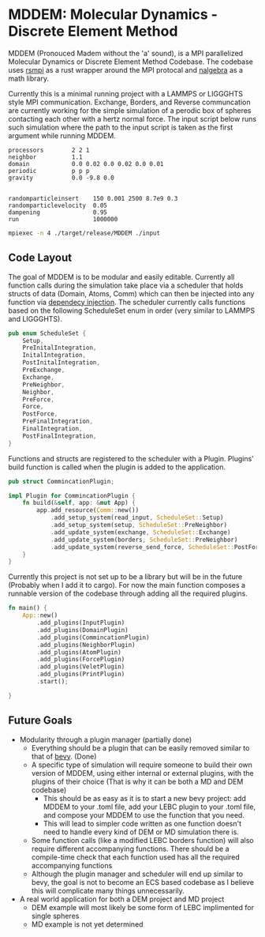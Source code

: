 # MDDEM: Molecular Dynamics - Discrete Element Method
MDDEM (Pronouced Madem without the 'a' sound), is a MPI parallelized Molecular Dynamics or Discrete Element Method Codebase. 
The codebase uses [rsmpi](https://github.com/rsmpi/rsmpi) as a rust wrapper around the MPI protocal and [nalgebra](https://github.com/dimforge/nalgebra) as a math library.

Currently this is a minimal running project with a LAMMPS or LIGGGHTS style MPI communication. Exchange, Borders, and Reverse communcation are currently working
for the simple simulation of a perodic box of spheres contacting each other with a hertz normal force. The input script below runs such simulation where the path to the input script is taken
as the first argument while running MDDEM.

```
processors        2 2 1
neighbor          1.1
domain            0.0 0.02 0.0 0.02 0.0 0.01
periodic          p p p
gravity           0.0 -9.8 0.0


randomparticleinsert    150 0.001 2500 8.7e9 0.3
randomparticlevelocity  0.05
dampening               0.95
run                     1000000
```

```bash
mpiexec -n 4 ./target/release/MDDEM ./input
```

## Code Layout
The goal of MDDEM is to be modular and easily editable.  Currently all function calls during the simulation take place via a scheduler that holds structs of data (Domain, Atoms, Comm) which can then
be injected into any function via [dependecy injection](https://github.com/PROMETHIA-27/dependency_injection_like_bevy_from_scratch/blob/main/src/chapter3/interior_mutability.md). 
The scheduler currently calls functions based on the following ScheduleSet enum in order (very similar to LAMMPS and LIGGGHTS).

```rust
pub enum ScheduleSet {
    Setup,
    PreInitalIntegration,
    InitalIntegration,
    PostInitalIntegration,
    PreExchange,
    Exchange,
    PreNeighbor,
    Neighbor,
    PreForce,
    Force,
    PostForce,
    PreFinalIntegration,
    FinalIntegration,
    PostFinalIntegration,
}
```

Functions and structs are registered to the scheduler with a Plugin. Plugins' build function is called when the plugin is added to the application.

```rust
pub struct CommincationPlugin;

impl Plugin for CommincationPlugin {
    fn build(&self, app: &mut App) {
        app.add_resource(Comm::new())
            .add_setup_system(read_input, ScheduleSet::Setup)
            .add_setup_system(setup, ScheduleSet::PreNeighbor)
            .add_update_system(exchange, ScheduleSet::Exchange)
            .add_update_system(borders, ScheduleSet::PreNeighbor)
            .add_update_system(reverse_send_force, ScheduleSet::PostForce);
    }
}
```

Currently this project is not set up to be a library but will be in the future (Probably when I add it to cargo). For now the main function composes a runnable version of the codebase through adding all the required plugins.
```rust
fn main() {
    App::new()
        .add_plugins(InputPlugin)
        .add_plugins(DomainPlugin)
        .add_plugins(CommincationPlugin)
        .add_plugins(NeighborPlugin)
        .add_plugins(AtomPlugin)
        .add_plugins(ForcePlugin)
        .add_plugins(VeletPlugin)
        .add_plugins(PrintPlugin)
        .start();

}
```





## Future Goals
- Modularity through a plugin manager (partially done)
  - Everything should be a plugin that can be easily removed similar to that of [bevy](https://github.com/bevyengine/bevy). (Done)
  - A specific type of simulation will require someone to build their own version of MDDEM, using either internal or external plugins, with the plugins of their choice (That is why it can be both a MD and DEM codebase)
    - This should be as easy as it is to start a new bevy project: add MDDEM to your .toml file, add your LEBC plugin to your .toml file, and compose your MDDEM to use the function that you need.
    - This will lead to simpler code written as one function doesn't need to handle every kind of DEM or MD simulation there is.
  - Some function calls (like a modified LEBC borders function) will also require different accompanying functions. There should be a compile-time check that each function used has all the required accompanying functions
  - Although the plugin manager and scheduler will end up similar to bevy, the goal is not to become an ECS based codebase as I believe this will complicate many things unnecessarily.
- A real world application for both a DEM project and MD project
  - DEM example will most likely be some form of LEBC implimented for single spheres
  - MD example is not yet determined


